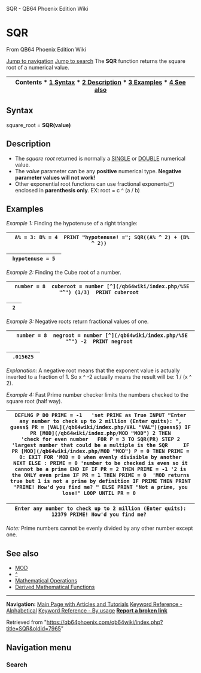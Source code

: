 


SQR - QB64 Phoenix Edition Wiki








# SQR



From QB64 Phoenix Edition Wiki



[Jump to navigation](#mw-head)
[Jump to search](#searchInput)
The **SQR** function returns the square root of a numerical value.


  






| Contents * [1 Syntax](#Syntax) * [2 Description](#Description) * [3 Examples](#Examples) * [4 See also](#See_also) |
| --- |


## Syntax


square\_root = **SQR(**value**)**
  




## Description


* The *square root* returned is normally a [SINGLE](/qb64wiki/index.php/SINGLE "SINGLE") or [DOUBLE](/qb64wiki/index.php/DOUBLE "DOUBLE") numerical value.
* The *value* parameter can be any **positive** numerical type. **Negative parameter values will not work!**
* Other exponential root functions can use fractional exponents([^](/qb64wiki/index.php/%5E "^")) enclosed in **parenthesis only**. EX: root = c ^ (a / b)


  




## Examples


*Example 1:* Finding the hypotenuse of a right triangle:





| ```  A% = 3: B% = 4  PRINT "hypotenuse! ="; SQR((A% ^ 2) + (B% ^ 2))  ``` |
| --- |




| ```  hypotenuse = 5  ``` |
| --- |


  

*Example 2:* Finding the Cube root of a number.





| ```  number = 8  cuberoot = number [^](/qb64wiki/index.php/%5E "^") (1/3)  PRINT cuberoot  ``` |
| --- |




| ```  2  ``` |
| --- |


  

*Example 3:* Negative roots return fractional values of one.





| ```  number = 8  negroot = number [^](/qb64wiki/index.php/%5E "^") -2  PRINT negroot  ``` |
| --- |




| ```  .015625  ``` |
| --- |


*Explanation:* A negative root means that the exponent value is actually inverted to a fraction of 1. So x ^ -2 actually means the result will be: 1 / (x ^ 2).
  

*Example 4:* Fast Prime number checker limits the numbers checked to the square root (half way).





| ``` DEFLNG P DO PRIME = -1   'set PRIME as True INPUT "Enter any number to check up to 2 million (Enter quits): ", guess$ PR = [VAL](/qb64wiki/index.php/VAL "VAL")(guess$) IF PR [MOD](/qb64wiki/index.php/MOD "MOD") 2 THEN              'check for even number   FOR P = 3 TO SQR(PR) STEP 2 'largest number that could be a multiple is the SQR     IF PR [MOD](/qb64wiki/index.php/MOD "MOD") P = 0 THEN PRIME = 0: EXIT FOR 'MOD = 0 when evenly divisible by another   NEXT ELSE : PRIME = 0 'number to be checked is even so it cannot be a prime END IF IF PR = 2 THEN PRIME = -1 '2 is the ONLY even prime IF PR = 1 THEN PRIME = 0  'MOD returns true but 1 is not a prime by definition IF PRIME THEN PRINT "PRIME! How'd you find me? " ELSE PRINT "Not a prime, you lose!" LOOP UNTIL PR = 0  ``` |
| --- |




| ``` Enter any number to check up to 2 million (Enter quits): 12379 PRIME! How'd you find me?  ``` |
| --- |


*Note:* Prime numbers cannot be evenly divided by any other number except one.
  




## See also


* [MOD](/qb64wiki/index.php/MOD "MOD")
* [^](/qb64wiki/index.php/%5E "^")
* [Mathematical Operations](/qb64wiki/index.php/Mathematical_Operations "Mathematical Operations")
* [Derived Mathematical Functions](/qb64wiki/index.php/Mathematical_Operations#Derived_Mathematical_Functions "Mathematical Operations")


  






---


**Navigation:**
[Main Page with Articles and Tutorials](/qb64wiki/index.php/Main_Page "Main Page")
[Keyword Reference - Alphabetical](/qb64wiki/index.php/Keyword_Reference_-_Alphabetical "Keyword Reference - Alphabetical")
[Keyword Reference - By usage](/qb64wiki/index.php/Keyword_Reference_-_By_usage "Keyword Reference - By usage")
**[Report a broken link](https://qb64phoenix.com/forum/showthread.php?tid=2800)**  





Retrieved from "<https://qb64phoenix.com/qb64wiki/index.php?title=SQR&oldid=7965>"




## Navigation menu








### Search






















